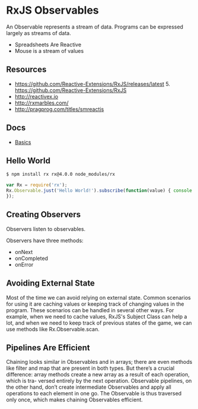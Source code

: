 # RxJS Observables

An Observable represents a stream of data. Programs can be expressed largely as streams of data.

+ Spreadsheets Are Reactive
+ Mouse is a stream of values


## Resources

+ https://github.com/Reactive-Extensions/RxJS/releases/latest 5. https://github.com/Reactive-Extensions/RxJS
+ http://reactivex.io
+ http://rxmarbles.com/
+ http://pragprog.com/titles/smreactjs

## Docs

+ [Basics](./docs/basics.md)

## Hello World

```bash
$ npm install rx rx@4.0.0 node_modules/rx
```

```js
var Rx = require('rx');
Rx.Observable.just('Hello World!').subscribe(function(value) { console.log(value);
});
```

## Creating Observers

Observers listen to observables.

Observers have three methods:

+ onNext
+ onCompleted
+ onError

## Avoiding External State

Most of the time we can avoid relying on external state. Common scenarios for using it are caching values or keeping track of changing values in the program. These scenarios can be handled in several other ways. For example, when we need to cache values, RxJS's Subject Class can help a lot, and when we need to keep track of previous states of the game, we can use methods like Rx.Observable.scan.

## Pipelines Are Efficient

Chaining looks similar in Observables and in arrays; there are even methods like filter and map that are present in both types. But there’s a crucial difference: array methods create a new array as a result of each operation, which is tra- versed entirely by the next operation. Observable pipelines, on the other hand, don’t create intermediate Observables and apply all operations to each element in one go. The Observable is thus traversed only once, which makes chaining Observables efficient.